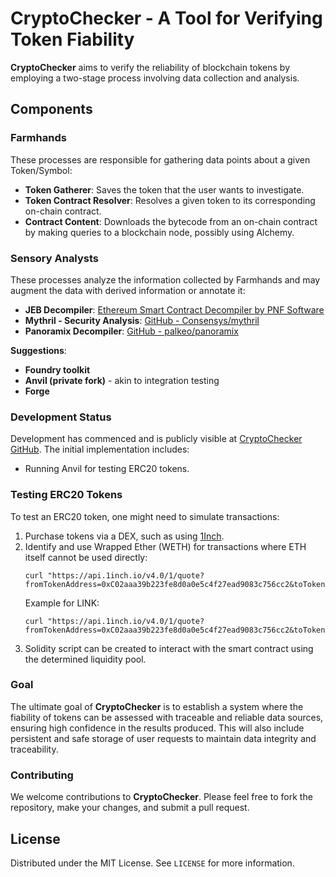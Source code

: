# CryptoChecker - A Tool for Verifying Token Fiability

**CryptoChecker** aims to verify the reliability of blockchain tokens by employing a two-stage process involving data collection and analysis.

## Components

### Farmhands
These processes are responsible for gathering data points about a given Token/Symbol:
- **Token Gatherer**: Saves the token that the user wants to investigate.
- **Token Contract Resolver**: Resolves a given token to its corresponding on-chain contract.
- **Contract Content**: Downloads the bytecode from an on-chain contract by making queries to a blockchain node, possibly using Alchemy.

### Sensory Analysts
These processes analyze the information collected by Farmhands and may augment the data with derived information or annotate it:
- **JEB Decompiler**: [Ethereum Smart Contract Decompiler by PNF Software](https://www.pnfsoftware.com/blog/ethereum-smart-contract-decompiler/)
- **Mythril - Security Analysis**: [GitHub - Consensys/mythril](https://github.com/Consensys/mythril)
- **Panoramix Decompiler**: [GitHub - palkeo/panoramix](https://github.com/palkeo/panoramix)
  
**Suggestions**:
- **Foundry toolkit**
- **Anvil (private fork)** - akin to integration testing
- **Forge**

### Development Status

Development has commenced and is publicly visible at [CryptoChecker GitHub](https://github.com/ignacionr/crypto-check). The initial implementation includes:
- Running Anvil for testing ERC20 tokens.

### Testing ERC20 Tokens
To test an ERC20 token, one might need to simulate transactions:
1. Purchase tokens via a DEX, such as using [1Inch](https://1inch.io).
2. Identify and use Wrapped Ether (WETH) for transactions where ETH itself cannot be used directly:
    ```shell
    curl "https://api.1inch.io/v4.0/1/quote?fromTokenAddress=0xC02aaa39b223fe8d0a0e5c4f27ead9083c756cc2&toTokenAddress=0xTokenAddressOfERC20&amount=AmountOfWETHInWei"
    ```
    Example for LINK:
    ```shell
    curl "https://api.1inch.io/v4.0/1/quote?fromTokenAddress=0xC02aaa39b223fe8d0a0e5c4f27ead9083c756cc2&toTokenAddress=0x514910771af9ca656af840dff83e8264ecf986ca&amount=AmountOfWETHInWei"
    ```
3. Solidity script can be created to interact with the smart contract using the determined liquidity pool.

### Goal

The ultimate goal of **CryptoChecker** is to establish a system where the fiability of tokens can be assessed with traceable and reliable data sources, ensuring high confidence in the results produced. This will also include persistent and safe storage of user requests to maintain data integrity and traceability.

### Contributing

We welcome contributions to **CryptoChecker**. Please feel free to fork the repository, make your changes, and submit a pull request.

## License

Distributed under the MIT License. See `LICENSE` for more information.
